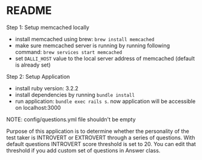 # README

Step 1: Setup memcached locally
  - install memcached using brew: `brew install memcached`
  - make sure memcached server is running by running following command: `brew services start memcached`
  - set `DALLI_HOST` value to the local server address of memcached (default is already set)

Step 2: Setup Application
  - install ruby version: 3.2.2
  - install dependencies by running `bundle install`
  - run application: `bundle exec rails s`. now application will be accessible on localhost:3000


NOTE: config/questions.yml file shouldn't be empty

Purpose of this application is to determine whether the personality of the test taker is INTROVERT or EXTROVERT through a series of questions.
With default questions INTROVERT score threshold is set to 20. You can edit that threshold if you add custom set of questions in Answer class.